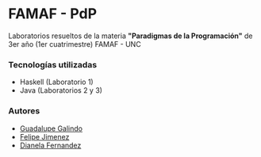 # FAMAF - PdP

Laboratorios resueltos de la materia **"Paradigmas de la Programación"** de 3er año (1er cuatrimestre) FAMAF - UNC

### Tecnologías utilizadas

- Haskell (Laboratorio 1)
- Java (Laboratorios 2 y 3)

### Autores

- [Guadalupe Galindo](https://github.com/GuadaGalindo)
- [Felipe Jimenez](https://github.com/felijimeneez)
- [Dianela Fernandez](https://github.com/Dianefz)